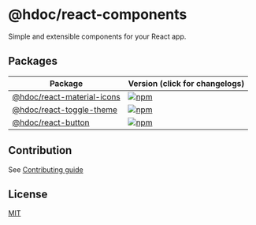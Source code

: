 # @hdoc/react-components

Simple and extensible components for your React app.

## Packages

| Package                                               | Version (click for changelogs)                                                                                        |
| ----------------------------------------------------- | --------------------------------------------------------------------------------------------------------------------- |
| [@hdoc/react-material-icons](packages/material-icons) | [![npm](https://img.shields.io/npm/v/%40hdoc%2Freact-material-icons?label=%20)](packages/material-icons/CHANGELOG.md) |
| [@hdoc/react-toggle-theme](packages/toggle-theme)     | [![npm](https://img.shields.io/npm/v/%40hdoc%2Freact-toggle-theme?label=%20)](packages/toggle-theme/CHANGELOG.md)     |
| [@hdoc/react-button](packages/button)                 | [![npm](https://img.shields.io/npm/v/%40hdoc%2Freact-button?label=%20)](packages/button/CHANGELOG.md)                 |

## Contribution

See [Contributing guide](CONTRIBUTING.md)

## License

[MIT](LICENSE)
